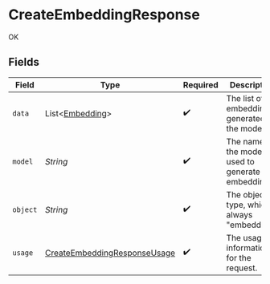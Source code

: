# CreateEmbeddingResponse

OK


## Fields

| Field                                                                               | Type                                                                                | Required                                                                            | Description                                                                         |
| ----------------------------------------------------------------------------------- | ----------------------------------------------------------------------------------- | ----------------------------------------------------------------------------------- | ----------------------------------------------------------------------------------- |
| `data`                                                                              | List<[Embedding](../../models/shared/Embedding.md)>                                 | :heavy_check_mark:                                                                  | The list of embeddings generated by the model.                                      |
| `model`                                                                             | *String*                                                                            | :heavy_check_mark:                                                                  | The name of the model used to generate the embedding.                               |
| `object`                                                                            | *String*                                                                            | :heavy_check_mark:                                                                  | The object type, which is always "embedding".                                       |
| `usage`                                                                             | [CreateEmbeddingResponseUsage](../../models/shared/CreateEmbeddingResponseUsage.md) | :heavy_check_mark:                                                                  | The usage information for the request.                                              |